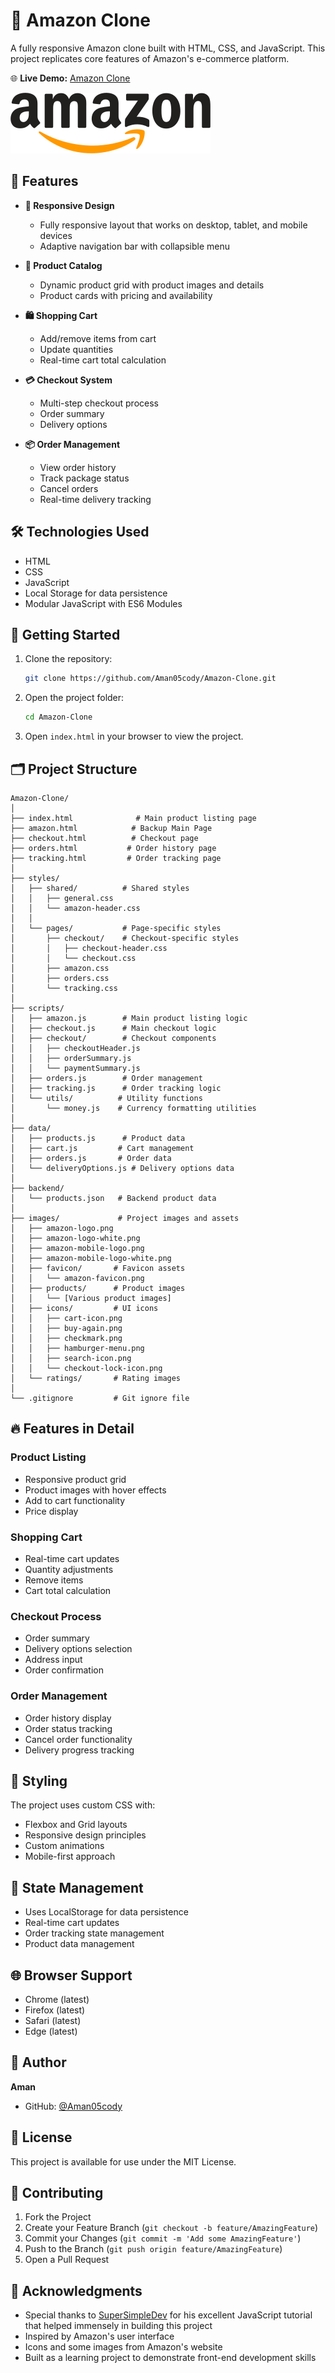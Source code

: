 # 🛒 Amazon Clone

A fully responsive Amazon clone built with HTML, CSS, and JavaScript. This project replicates core features of Amazon's e-commerce platform.

🌐 **Live Demo:** [Amazon Clone](https://amazon-clone-webs.netlify.app)

![Amazon Clone Screenshot](images/amazon-logo.png)

## 🌟 Features

- **📱 Responsive Design**
  - Fully responsive layout that works on desktop, tablet, and mobile devices
  - Adaptive navigation bar with collapsible menu

- **🏪 Product Catalog**
  - Dynamic product grid with product images and details
  - Product cards with pricing and availability

- **🛍️ Shopping Cart**
  - Add/remove items from cart
  - Update quantities
  - Real-time cart total calculation

- **💳 Checkout System**
  - Multi-step checkout process
  - Order summary
  - Delivery options

- **📦 Order Management**
  - View order history
  - Track package status
  - Cancel orders
  - Real-time delivery tracking

## 🛠️ Technologies Used

- HTML
- CSS
- JavaScript 
- Local Storage for data persistence
- Modular JavaScript with ES6 Modules

## 📖 Getting Started

1. Clone the repository:
   ```bash
   git clone https://github.com/Aman05cody/Amazon-Clone.git
   ```

2. Open the project folder:
   ```bash
   cd Amazon-Clone
   ```

3. Open `index.html` in your browser to view the project.

## 🗂️ Project Structure

```
Amazon-Clone/
│
├── index.html              # Main product listing page
├── amazon.html            # Backup Main Page 
├── checkout.html          # Checkout page
├── orders.html           # Order history page
├── tracking.html         # Order tracking page
│
├── styles/
│   ├── shared/          # Shared styles
│   │   ├── general.css
│   │   └── amazon-header.css
│   │
│   └── pages/           # Page-specific styles
│       ├── checkout/    # Checkout-specific styles
│       │   ├── checkout-header.css
│       │   └── checkout.css
│       ├── amazon.css
│       ├── orders.css
│       └── tracking.css
│
├── scripts/
│   ├── amazon.js        # Main product listing logic
│   ├── checkout.js      # Main checkout logic
│   ├── checkout/        # Checkout components
│   │   ├── checkoutHeader.js
│   │   ├── orderSummary.js
│   │   └── paymentSummary.js
│   ├── orders.js        # Order management
│   ├── tracking.js      # Order tracking logic
│   └── utils/          # Utility functions
│       └── money.js    # Currency formatting utilities
│ 
├── data/
│   ├── products.js      # Product data
│   ├── cart.js         # Cart management
│   ├── orders.js       # Order data
│   └── deliveryOptions.js # Delivery options data
│
├── backend/
│   └── products.json   # Backend product data
│
├── images/             # Project images and assets
│   ├── amazon-logo.png
│   ├── amazon-logo-white.png
│   ├── amazon-mobile-logo.png
│   ├── amazon-mobile-logo-white.png
│   ├── favicon/       # Favicon assets
│   │   └── amazon-favicon.png
│   ├── products/      # Product images
│   │   └── [Various product images]
│   ├── icons/         # UI icons
│   │   ├── cart-icon.png
│   │   ├── buy-again.png
│   │   ├── checkmark.png
│   │   ├── hamburger-menu.png
│   │   ├── search-icon.png
│   │   └── checkout-lock-icon.png
│   └── ratings/       # Rating images
│
└── .gitignore         # Git ignore file
```

## 🔥 Features in Detail

### Product Listing
- Responsive product grid
- Product images with hover effects
- Add to cart functionality
- Price display

### Shopping Cart
- Real-time cart updates
- Quantity adjustments
- Remove items
- Cart total calculation

### Checkout Process
- Order summary
- Delivery options selection
- Address input
- Order confirmation

### Order Management
- Order history display
- Order status tracking
- Cancel order functionality
- Delivery progress tracking

## 🎨 Styling

The project uses custom CSS with:
- Flexbox and Grid layouts
- Responsive design principles
- Custom animations
- Mobile-first approach

## 🔄 State Management

- Uses LocalStorage for data persistence
- Real-time cart updates
- Order tracking state management
- Product data management

## 🌐 Browser Support

- Chrome (latest)
- Firefox (latest)
- Safari (latest)
- Edge (latest)

## 👤 Author

**Aman**
- GitHub: [@Aman05cody](https://github.com/Aman05cody)

## 📝 License

This project is available for use under the MIT License.

## 🤝 Contributing

1. Fork the Project
2. Create your Feature Branch (`git checkout -b feature/AmazingFeature`)
3. Commit your Changes (`git commit -m 'Add some AmazingFeature'`)
4. Push to the Branch (`git push origin feature/AmazingFeature`)
5. Open a Pull Request

## 🌟 Acknowledgments

- Special thanks to [SuperSimpleDev](https://www.youtube.com/@SuperSimpleDev) for his excellent JavaScript tutorial that helped immensely in building this project
- Inspired by Amazon's user interface
- Icons and some images from Amazon's website
- Built as a learning project to demonstrate front-end development skills
